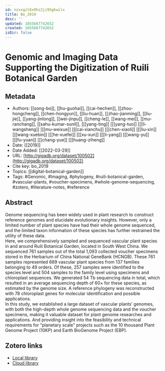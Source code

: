```yaml
---
id: nzxxgzl6x9hz2ji95gkwilx
title: Bo_2019
desc: ''
updated: 1655667742652
created: 1655667742652
isDir: false
---
```

# Genomic and Imaging Data Supporting the Digitization of Ruili Botanical Garden

## Metadata

* Authors: [[song-bo]], [[hu-guohai]], [[cai-hechen]], [[zhou-hongcheng]], [[chen-hongyun]], [[liu-huan]], [[zhao-jianming]], [[liu-jie]], [[yang-jinlong]], [[wei-jinpu]], [[cheng-le]], [[wang-mei]], [[mu-ranchang]], [[sahu-kumar-sunil]], [[[yang-ting]] [[[yang-tuo]] [[[li-wangsheng]] [[[mu-weixue]] [[[cai-xianchu]] [[[chen-xiaoli]] [[[liu-xin]] [[[wang-xuebin]] [[[he-xuefei]] [[[xu-xun]] [[[li-yang]] [[[wang-yu]] [[[fu-yuan]] [[[chang-yue]] [[[huang-ziheng]]
* Date: [[2019]]
* Date Added: [[2022-03-29]]
* URL: [http://gigadb.org/dataset/100502](http://gigadb.org/dataset/100502)
* Cite key: bo_2019
* Topics: [[digital-botanical-garden]]
* Tags: #Genomic, #Imaging, #phylogeny, #ruili-botanical-garden, #vascular-plants, #voucher-specimens, #whole-genome-sequencing, #zotero, #literature-notes, #reference

## Abstract

Genome sequencing has been widely used in plant research to construct reference genomes and elucidate evolutionary insights. However, only a limited number of plant species have had their whole genome sequenced, and the limited taxon information of these species has further restrained the utility of these data. <br>Here, we comprehensively sampled and sequenced vascular plant species in and around Ruili Botanical Garden, located in South West China. We sequenced 761 samples out of the total 1,093 collected voucher specimens stored in the Herbarium of China National GeneBank (HCNGB). These 761 samples represented 689 vascular plant species from 137 families belonging to 49 orders. Of these, 257 samples were identified to the species level and 504 samples to the family level using specimens and chloroplast sequences. We generated 54 Tb sequencing data in total, which resulted in an average sequencing depth of 60× for these species, as estimated by the genome size. A reference phylogeny was reconstructed with 78 chloroplast genes for molecular identification and possible applications.<br>In this study, we established a large dataset of vascular plants’ genomes, with both the high-depth whole genome sequencing data and the voucher specimens, making it valuable dataset for plant genome researches and applications. And providing insight into the feasibility and technical requirements for “planetary scale” projects such as the 10 thousand Plant Genome Project (10KP) and Earth BioGenome Project (EBP).


##  Zotero links
* [Local library](zotero://select/items/3_BQGI87NX)
* [Cloud library](http://zotero.org/groups/4613367/items/BQGI87NX)

